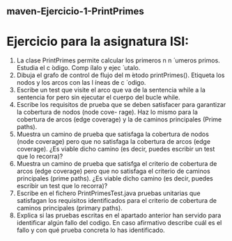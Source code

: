 ## maven-Ejercicio-1-PrintPrimes
# Ejercicio para la asignatura ISI:

1. La clase PrintPrimes permite calcular los primeros n n ́
umeros primos. Estudia el c ́odigo. Comp ́ılalo y
ejec ́
utalo.
2. Dibuja el grafo de control de flujo del m ́etodo printPrimes(). Etiqueta los nodos y los arcos con las l ́ıneas
de c ́
odigo.
3. Escribe un test que visite el arco que va de la sentencia while a la sentencia for pero sin ejecutar el cuerpo
del bucle while.
4. Escribe los requisitos de prueba que se deben satisfacer para garantizar la cobertura de nodos (node cove-
rage). Haz lo mismo para la cobertura de arcos (edge coverage) y la de caminos principales (Prime paths).
5. Muestra un camino de prueba que satisfaga la cobertura de nodos (node coverage) pero que no satisfaga
la cobertura de arcos (edge coverage). ¿Es viable dicho camino (es decir, puedes escribir un test que lo
recorra)?
6. Muestra un camino de prueba que satisfga el criterio de cobertura de arcos (edge coverage) pero que no
satisfaga el criterio de caminos principales (prime paths). ¿Es viable dicho camino (es decir, puedes escribir
un test que lo recorra)?
7. Escribe en el fichero PrintPrimesTest.java pruebas unitarias que satisfagan los requisitos identificados
para el criterio de cobertura de caminos principales (primary paths).
8. Explica si las pruebas escritas en el apartado anterior han servido para identificar algún fallo del codigo. En
caso afirmativo describe cuál es el fallo y con qué prueba concreta lo has identificado.
